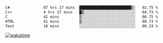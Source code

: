 <!--START_SECTION:waka-->

```txt
C#               87 hrs 27 mins  ███████████████████████▒░   92.75 %
C++              4 hrs 27 mins   █▒░░░░░░░░░░░░░░░░░░░░░░░   04.73 %
C                42 mins         ▒░░░░░░░░░░░░░░░░░░░░░░░░   00.75 %
HTML             41 mins         ▒░░░░░░░░░░░░░░░░░░░░░░░░   00.73 %
Text             18 mins         ░░░░░░░░░░░░░░░░░░░░░░░░░   00.33 %
```

<!--END_SECTION:waka-->
[![wakatime](https://wakatime.com/badge/user/6c2f442e-41b4-42e3-bc06-d5d8203ad1da.svg)](https://wakatime.com/@6c2f442e-41b4-42e3-bc06-d5d8203ad1da)
